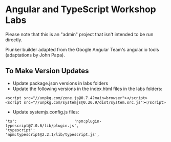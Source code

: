 # Angular and TypeScript Workshop Labs

Please note that this is an "admin" project that isn't intended to be run directly.

Plunker builder adapted from the Google Angular Team's angular.io tools (adaptations by John Papa).

## To Make Version Updates

* Update package.json versions in labs folders
* Update the following versions in the index.html files in the labs folders:

```
<script src="//unpkg.com/zone.js@0.7.4?main=browser"></script>
<script src="//unpkg.com/systemjs@0.20.9/dist/system.src.js"></script>
```

* Update systemjs.config.js files:

```
'ts':                         'npm:plugin-typescript@7.0.6/lib/plugin.js',
'typescript':                 'npm:typescript@2.2.1/lib/typescript.js',
```